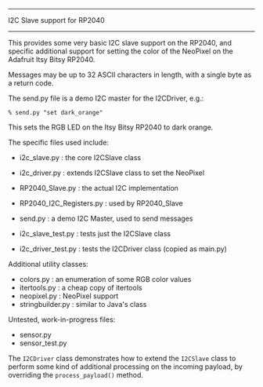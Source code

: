 ****************************
I2C Slave support for RP2040
****************************

This provides some very basic I2C slave support on the RP2040, and specific
additional support for setting the color of the NeoPixel on the Adafruit
Itsy Bitsy RP2040.

Messages may be up to 32 ASCII characters in length, with a single byte as
a return code.

The send.py file is a demo I2C master for the I2CDriver, e.g.:

  ```
  % send.py "set dark_orange"
  ```

This sets the RGB LED on the Itsy Bitsy RP2040 to dark orange.

The specific files used include:

* i2c_slave.py  : the core I2CSlave class
* i2c_driver.py : extends I2CSlave class to set the NeoPixel
* RP2040_Slave.py : the actual I2C implementation
* RP2040_I2C_Registers.py : used by RP2040_Slave
* send.py : a demo I2C Master, used to send messages

* i2c_slave_test.py : tests just the I2CSlave class
* i2c_driver_test.py : tests the I2CDriver class (copied as main.py)

Additional utility classes:

* colors.py : an enumeration of some RGB color values
* itertools.py : a cheap copy of itertools
* neopixel.py  : NeoPixel support
* stringbuilder.py : similar to Java's class

Untested, work-in-progress files:

* sensor.py
* sensor_test.py

The `I2CDriver` class demonstrates how to extend the `I2CSlave` class to perform
some kind of additional processing on the incoming payload, by overriding the
`process_payload()` method.

